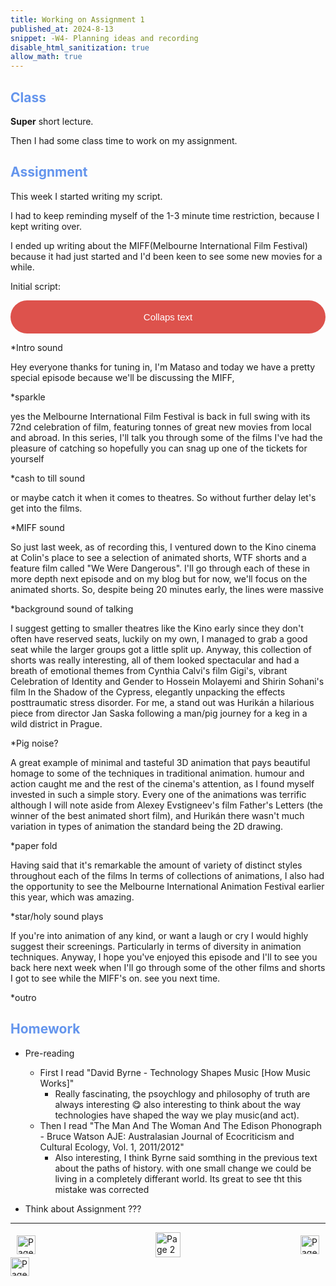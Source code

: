 ```yaml
---
title: Working on Assignment 1
published_at: 2024-8-13
snippet: -W4- Planning ideas and recording
disable_html_sanitization: true
allow_math: true
---
```


<h2 style="color:CornflowerBlue;">Class</h2>

**Super** short lecture.

Then I had some class time to work on my assignment.

<h2 style="color:CornflowerBlue;">Assignment</h2>

This week I started writing my script. 

I had to keep reminding myself of the 1-3 minute time restriction, because I kept writing over.

I ended up writing about the MIFF(Melbourne International Film Festival) because it had just started and I'd been keen to see some new movies for a while.

<!DOCTYPE html>
<html>
<head>
<meta name="viewport" content="width=device-width, initial-scale=1">
<style>
.collapsible {
  background-color: #dd524c;
  color: white;
  border-radius: 50px;
  cursor: pointer;
  padding: 18px;
  width: 100%;
  border: none;
  text-align: center;
  outline: none;
  font-size: 15px;
}

.active, .collapsible:hover {
  background-color: #555;
}

.content {
  padding: 0 18px;
  display: none;
  overflow: hidden;
  background-color: #f1f1f1;
}
</style>
</head>
<body>

<p>Initial script:</p>
<button type="button" class="collapsible">Collaps text</button>
<div class="content">
  <p>*Intro sound

Hey everyone thanks for tuning in, I'm Mataso and today we have a pretty special episode because we'll be discussing the MIFF, 

*sparkle

yes the Melbourne International Film Festival is back in full swing with its 72nd celebration of film, featuring tonnes of great new movies from local and abroad. In this series, I'll talk you through some of the films I've had the pleasure of catching so hopefully you can snag up one of the tickets for yourself 

*cash to till sound

or maybe catch it when it comes to theatres. 
So without further delay let's get into the films. 

*MIFF sound

So just last week, as of recording this, I ventured down to the Kino cinema at Colin's place to see a selection of animated shorts, WTF shorts and a feature film called "We Were Dangerous". I'll go through each of these in more depth next episode and on my blog but for now, we'll focus on the animated shorts. 
So, despite being 20 minutes early, the lines were massive

*background sound of talking

I suggest getting to smaller theatres like the Kino early since they don't often have reserved seats, luckily on my own, I managed to grab a good seat while the larger groups got a little split up. Anyway, this collection of shorts was really interesting, all of them looked spectacular and had a breath of emotional themes from Cynthia Calvi's film Gigi's, vibrant Celebration of Identity and Gender to Hossein Molayemi and Shirin Sohani's film In the Shadow of the Cypress, elegantly unpacking the effects posttraumatic stress disorder.
For me, a stand out was Hurikán a hilarious piece from director Jan Saska following a man/pig journey for a keg in a wild district in Prague. 

*Pig noise?

A great example of minimal and tasteful 3D animation that pays beautiful homage to some of the techniques in traditional animation. humour and action caught me and the rest of the cinema's attention, as I found myself invested in such a simple story.
Every one of the animations was terrific although I will note aside from Alexey Evstigneev's film Father's Letters (the winner of the best animated short film), and Hurikán there wasn't much variation in types of animation the standard being the 2D drawing. 

*paper fold

Having said that it's remarkable the amount of variety of distinct styles throughout each of the films
In terms of collections of animations, I also had the opportunity to see the Melbourne International Animation Festival earlier this year, which was amazing. 

*star/holy sound plays 

If you're into animation of any kind, or want a laugh or cry I would highly suggest their screenings. Particularly in terms of diversity in animation techniques.
Anyway, I hope you've enjoyed this episode and I'll to see you back here next week when I'll go through some of the other films and shorts I got to see while the MIFF's on. see you next time.

*outro
</p>
</div>

<script>
var coll = document.getElementsByClassName("collapsible");
var i;

for (i = 0; i < coll.length; i++) {
  coll[i].addEventListener("click", function() {
    this.classList.toggle("active");
    var content = this.nextElementSibling;
    if (content.style.display === "block") {
      content.style.display = "none";
    } else {
      content.style.display = "block";
    }
  });
}
</script>

<h2 style="color:CornflowerBlue;">Homework</h2>

- Pre-reading
    - First I read "David Byrne - Technology Shapes Music [How Music Works]"
        - Really fascinating, the psoychlogy and philosophy of truth are always interesting 😋 also interesting to think about the way technologies have shaped the way we play music(and act). 
    - Then I read "The Man And The Woman And The Edison Phonograph - Bruce Watson AJE: Australasian Journal of Ecocriticism and Cultural Ecology, Vol. 1, 2011/2012"
        - Also interesting, I think Byrne said somthing in the previous text about the paths of history. with one small change we could be living in a completely differant world. Its great to see tht this mistake was corrected

- Think about Assignment 
???


</body>
</html>

---
<style>
.container {
    display: flex;
    justify-content: space-between;
    align-items: center;
    padding: 0 10px; /* Optional: Add some padding if needed */
}

.button {
    display: flex;
    align-items: center;
    /* Add additional styling for buttons if needed */
}

.button img {
    display: block;
}
</style>


<body>
    <div class="container">
        <a href="/03-learning-reaper-pt2" class="button left">
            <img id= "back_id" src="/Images/white/1.png" width="30" height="30" alt="Page 1">
        </a>
        <a href="/" class="button middle">
            <img id= "home_id" src="/Images/white/2.png" width="40" height="40" alt="Page 2">
        </a>
        <a href="/05-finnishing-assignment-1" class="button right">
            <img id= "next_id" src="/Images/white/3.png" width="30" height="30" alt="Page 3">
        </a>
    </div>
</body>

<img src="/Images/white/0.png" width="30" height="30" alt="Page 3">